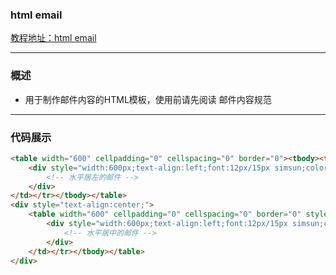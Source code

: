 ### html email
[教程地址：html email](http://nec.netease.com/framework/html-email.html)

---
### 概述
- 用于制作邮件内容的HTML模板，使用前请先阅读 邮件内容规范

---
### 代码展示

```html
<table width="600" cellpadding="0" cellspacing="0" border="0"><tbody><tr><td>
    <div style="width:600px;text-align:left;font:12px/15px simsun;color:#000;background:#fff;">
        <!-- 水平居左的邮件 -->
    </div>
</td></tr></tbody></table>
<div style="text-align:center;">
    <table width="600" cellpadding="0" cellspacing="0" border="0" style="margin:0 auto;"><tbody><tr><td>
        <div style="width:600px;text-align:left;font:12px/15px simsun;color:#000;background:#fff;">
            <!-- 水平居中的邮件 -->
        </div>
    </td></tr></tbody></table>
</div>
```


